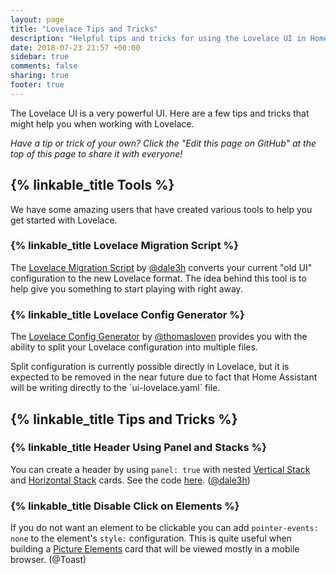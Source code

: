 ```yaml
---
layout: page
title: "Lovelace Tips and Tricks"
description: "Helpful tips and tricks for using the Lovelace UI in Home Assistant."
date: 2018-07-23 21:57 +00:00
sidebar: true
comments: false
sharing: true
footer: true
---
```


The Lovelace UI is a very powerful UI. Here are a few tips and tricks that
might help you when working with Lovelace.

*Have a tip or trick of your own? Click the "Edit this page on GitHub" at the
top of this page to share it with everyone!*

## {% linkable_title Tools %}

We have some amazing users that have created various tools to help you get
started with Lovelace.

### {% linkable_title Lovelace Migration Script %}

The [Lovelace Migration Script][migration-script] by [@dale3h] converts your
current "old UI" configuration to the new Lovelace format. The idea behind
this tool is to help give you something to start playing with right away.

### {% linkable_title Lovelace Config Generator %}

The [Lovelace Config Generator][config-generator] by [@thomasloven] provides
you with the ability to split your Lovelace configuration into multiple files.

<p class='note'>
  Split configuration is currently possible directly in Lovelace, but it
  is expected to be removed in the near future due to fact that Home Assistant
  will be writing directly to the `ui-lovelace.yaml` file.
</p>

## {% linkable_title Tips and Tricks %}

### {% linkable_title Header Using Panel and Stacks %}

You can create a header by using `panel: true` with nested
[Vertical Stack][vertical-stack] and [Horizontal Stack][horizontal-stack]
cards. See the code [here][header-stacks]. ([@dale3h])

### {% linkable_title Disable Click on Elements %}

If you do not want an element to be clickable you can add `pointer-events: none`
to the element's `style:` configuration. This is quite useful when building a
[Picture Elements][picture-elements] card that will be viewed mostly in a
mobile browser. (@Toast)

[@dale3h]: https://github.com/dale3h
[@thomasloven]: https://github.com/thomasloven

[config-generator]: https://github.com/thomasloven/homeassistant-lovelace-gen
[header-stacks]: https://gist.github.com/dale3h/37b34aebb0c336ffd5fb877c2651097a
[horizontal-stack]: /lovelace/horizontal-stack/
[migration-script]: https://github.com/dale3h/python-lovelace
[picture-elements]: /lovelace/picture-elements/
[vertical-stack]: /lovelace/vertical-stack/
